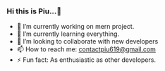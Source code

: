 ### Hi this is Piu...👋

- 🔭 I’m currently working on mern project.
- 🌱 I’m currently learning everything.
- 👯 I’m looking to collaborate with new developers
- 📫 How to reach me: contactpiu619@gmail.com
- ⚡ Fun fact: As enthusiastic as other developers.


